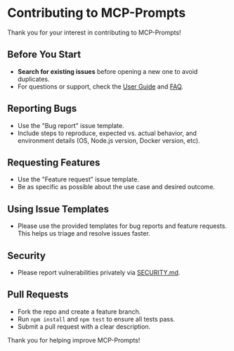 # Contributing to MCP-Prompts

Thank you for your interest in contributing to MCP-Prompts!

## Before You Start
- **Search for existing issues** before opening a new one to avoid duplicates.
- For questions or support, check the [User Guide](./USER_GUIDE.md) and [FAQ](./README.md#faq--troubleshooting).

## Reporting Bugs
- Use the "Bug report" issue template.
- Include steps to reproduce, expected vs. actual behavior, and environment details (OS, Node.js version, Docker version, etc).

## Requesting Features
- Use the "Feature request" issue template.
- Be as specific as possible about the use case and desired outcome.

## Using Issue Templates
- Please use the provided templates for bug reports and feature requests. This helps us triage and resolve issues faster.

## Security
- Please report vulnerabilities privately via [SECURITY.md](./SECURITY.md).

## Pull Requests
- Fork the repo and create a feature branch.
- Run `npm install` and `npm test` to ensure all tests pass.
- Submit a pull request with a clear description.

Thank you for helping improve MCP-Prompts! 